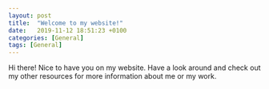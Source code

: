 ```yaml
---
layout: post
title:  "Welcome to my website!"
date:   2019-11-12 18:51:23 +0100
categories: [General]
tags: [General]
---
```

Hi there! Nice to have you on my website. Have a look around and check out my other resources for more information about me or my work.